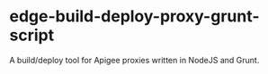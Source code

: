 # edge-build-deploy-proxy-grunt-script
A build/deploy tool for Apigee proxies written in NodeJS and Grunt.
